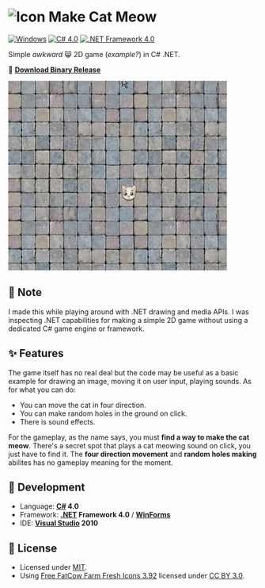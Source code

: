 # ![Icon](./Make%20Cat%20Meow/icon.ico?raw=true) Make Cat Meow

[![Windows](https://img.shields.io/badge/Windows-blue?logo=windows)](https://github.com/topics/windows)
[![C# 4.0](https://img.shields.io/badge/C%23-4.0-blue?logo=c-sharp)](https://github.com/topics/csharp)
[![.NET Framework 4.0](https://img.shields.io/badge/.NET%20Framework-4.0-blue?logo=dot-net)](https://github.com/topics/dotnet)

Simple _awkward_ 😸 2D game (_example?_) in C# .NET.

💾 [**Download Binary Release**](./Make%20Cat%20Meow/bin/Release/MakeCatMeow.exe?raw=true)

![Screenshot](./screenshot.gif?raw=true)

## 📝 Note
I made this while playing around with .NET drawing and media APIs. I was inspecting .NET capabilities for making a simple 2D game without using a dedicated C# game engine or framework.

## ✨ Features
The game itself has no real deal but the code may be useful as a basic example for drawing an image, moving it on user input, playing sounds. As for what you can do:

- You can move the cat in four direction.
- You can make random holes in the ground on click.
- There is sound effects.

For the gameplay, as the name says, you must **find a way to make the cat meow**. There's a secret spot that plays a cat meowing sound on click, you just have to find it. The **four direction movement** and **random holes making** abilites has no gameplay meaning for the moment.

## 🚀 Development
- Language: **[C#](https://github.com/dotnet/csharplang) 4.0**
- Framework: **[.NET](https://github.com/dotnet) Framework 4.0** / **[WinForms](https://github.com/dotnet/winforms)**
- IDE: **[Visual Studio](https://github.com/microsoft) 2010**

## 📄 License
- Licensed under [MIT](./LICENSE).
- Using [Free FatCow Farm Fresh Icons 3.92](http://www.fatcow.com/free-icons) licensed under [CC BY 3.0](https://creativecommons.org/licenses/by/3.0/us).